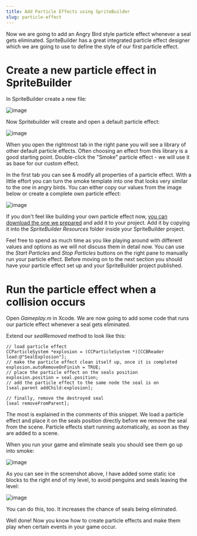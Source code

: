 ```yaml
---
title: Add Particle Effects using SpriteBuilder
slug: particle-effect
---
```


Now we are going to add an Angry Bird style particle effect whenever a
seal gets eliminated. SpriteBuilder has a great integrated particle
effect designer which we are going to use to define the style of our
first particle effect.

Create a new particle effect in SpriteBuilder
=============================================

In SpriteBuilder create a new file:

![image](https://s3.amazonaws.com/mgwu-misc/Spritebuilder+Tutorial/Spritebuilder_Particle_SealExplosion.png)

Now Spritebuilder will create and open a default particle effect:

![image](https://s3.amazonaws.com/mgwu-misc/Spritebuilder+Tutorial/Spritebuilder_DefaultParticleEffect.png)

When you open the rightmost tab in the right pane you will see a library
of other default particle effects. Often choosing an effect from this
library is a good starting point. Double-click the "Smoke" particle
effect - we will use it as base for our custom effect.

In the first tab you can see & modify all properties of a particle
effect. With a little effort you can turn the smoke template into one
that looks very similar to the one in angry birds. You can either copy
our values from the image below or create a complete own particle
effect:

![image](https://s3.amazonaws.com/mgwu-misc/Spritebuilder+Tutorial/Spritebuilder_Smoke.png)

If you don't feel like building your own particle effect now, [you can
download the one we
prepared](https://s3.amazonaws.com/mgwu-misc/Spritebuilder+Tutorial/SealExplosion.ccb)
and add it to your project. Add it by copying it into the *SpriteBuilder
Resources* folder inside your SpriteBuilder project.

Feel free to spend as much time as you like playing around with
different values and options as we will not discuss them in detail now.
You can use the *Start Particles* and *Stop Particles* buttons on the
right pane to manually run your particle effect. Before moving on to the
next section you should have your particle effect set up and your
SpriteBuilder project published.

Run the particle effect when a collision occurs
===============================================

Open *Gameplay.m* in Xcode. We are now going to add some code that runs
our particle effect whenever a seal gets eliminated.

Extend our *sealRemoved* method to look like this:

    // load particle effect
    CCParticleSystem *explosion = (CCParticleSystem *)[CCBReader load:@"SealExplosion"];
    // make the particle effect clean itself up, once it is completed
    explosion.autoRemoveOnFinish = TRUE;
    // place the particle effect on the seals position
    explosion.position = seal.position;
    // add the particle effect to the same node the seal is on
    [seal.parent addChild:explosion];
    
    // finally, remove the destroyed seal
    [seal removeFromParent];

The most is explained in the comments of this snippet. We load a
particle effect and place it on the seals position directly before we
remove the seal from the scene. Particle effects start
running automatically, as soon as they are added to a scene.

When you run your game and eliminate seals you should see them go up
into smoke:

![image](https://s3.amazonaws.com/mgwu-misc/Spritebuilder+Tutorial/Spritebuilder_ParticleEffect_InAction.png)

As you can see in the screenshot above, I have added some static ice
blocks to the right end of my level, to avoid penguins and seals leaving
the level:

![image](https://s3.amazonaws.com/mgwu-misc/Spritebuilder+Tutorial/Spritebuilder_StaticIceblocks.png)

You can do this, too. It increases the chance of seals being eliminated.

Well done! Now you know how to create particle effects and make them
play when certain events in your game occur.
